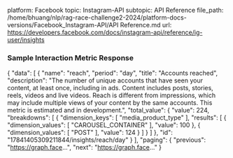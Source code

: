 platform: Facebook
topic: Instagram-API
subtopic: API Reference
file_path: /home/bhuang/nlp/rag-race-challenge2-2024/platform-docs-versions/Facebook_Instagram-API/API Reference.md
url: https://developers.facebook.com/docs/instagram-api/reference/ig-user/insights


### Sample Interaction Metric Response

{
  "data": \[
    {
      "name": "reach",
      "period": "day",
      "title": "Accounts reached",
      "description": "The number of unique accounts that have seen your content, at least once, including in ads. Content includes posts, stories, reels, videos and live videos. Reach is different from impressions, which may include multiple views of your content by the same accounts. This metric is estimated and in development.",
      "total\_value": {
        "value": 224,
        "breakdowns": \[
          {
            "dimension\_keys": \[
              "media\_product\_type"
            \],
            "results": \[
              {
                "dimension\_values": \[
                  "CAROUSEL\_CONTAINER"
                \],
                "value": 100
              },
              {
                "dimension\_values": \[
                  "POST"
                \],
                "value": 124
              }
            \]
          }
        \]
      },
      "id": "17841405309211844/insights/reach/day"
    }
  \],
  "paging": {
    "previous": "https://graph.face...",
    "next": "https://graph.face..."
  }